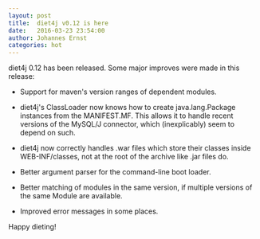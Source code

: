 ```yaml
---
layout: post
title:  diet4j v0.12 is here
date:   2016-03-23 23:54:00
author: Johannes Ernst
categories: hot
---
```


diet4j 0.12 has been released. Some major improves were made in this release:

* Support for maven's version ranges of dependent modules.

* diet4j's ClassLoader now knows how to create java.lang.Package instances from
  the MANIFEST.MF. This allows it to handle recent versions of the MySQL/J
  connector, which (inexplicably) seem to depend on such.

* diet4j now correctly handles .war files which store their classes inside
  WEB-INF/classes, not at the root of the archive like .jar files do.

* Better argument parser for the command-line boot loader.

* Better matching of modules in the same version, if multiple versions of the
  same Module are available.

* Improved error messages in some places.

Happy dieting!

